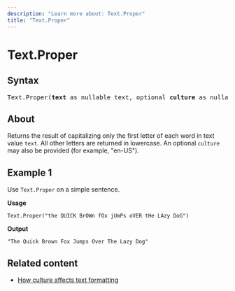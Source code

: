 ```yaml
---
description: "Learn more about: Text.Proper"
title: "Text.Proper"
---
```

# Text.Proper

## Syntax

<pre>
Text.Proper(<b>text</b> as nullable text, optional <b>culture</b> as nullable text) as nullable text
</pre>
  
## About

Returns the result of capitalizing only the first letter of each word in text value `text`. All other letters are returned in lowercase. An optional `culture` may also be provided (for example, "en-US").

## Example 1

Use `Text.Proper` on a simple sentence.

**Usage**

```powerquery-m
Text.Proper("the QUICK BrOWn fOx jUmPs oVER tHe LAzy DoG")
```

**Output**

`"The Quick Brown Fox Jumps Over The Lazy Dog"`

## Related content

* [How culture affects text formatting](how-culture-affects-text-formatting.md)

